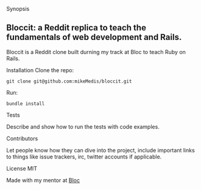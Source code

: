 
Synopsis

## Bloccit: a Reddit replica to teach the fundamentals of web development and Rails.

Bloccit is a Reddit clone built durning my track at Bloc to teach Ruby on Rails.

Installation
Clone the repo:
```
git clone git@github.com:mikeMedis/bloccit.git
```
Run:
```
bundle install
```


Tests

Describe and show how to run the tests with code examples.

Contributors

Let people know how they can dive into the project, include important links to things like issue trackers, irc, twitter accounts if applicable.

License MIT

Made with my mentor at [Bloc](http://bloc.io)
